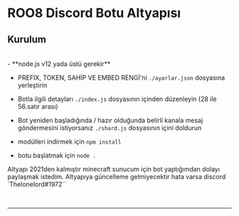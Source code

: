 # ROO8 Discord Botu Altyapısı


## Kurulum

<br/>
- **node.js v12 yada üstü gerekir**

- PREFIX, TOKEN, SAHİP VE EMBED RENGİ'ni  `./ayarlar.json` dosyasına yerleştirin

- Botla ilgili detayları `./index.js` dosyasının içinden düzenleyin (28 ile 56.satır arası)

- Bot yeniden başladığında / hazır olduğunda belirli kanala mesaj göndermesini istiyorsanız `./shard.js` dosyasının içini doldurun

- modülleri indirmek için `npm install` 

- botu başlatmak için `node .`

Altyapı 2021den kalmıştır minecraft sunucum için bot yaptığımdan dolayı paylaşmak istedim. Altyapıya güncelleme gelmiyecektir hata varsa discord `Thelonelord#1972``

<br/>

***

<br/>
